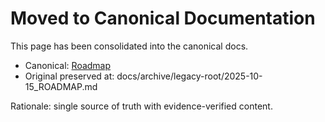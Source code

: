 # Moved to Canonical Documentation

This page has been consolidated into the canonical docs.

- Canonical: [Roadmap](./docs/ROADMAP.md#restaurant-os-v60-production-roadmap)
- Original preserved at: docs/archive/legacy-root/2025-10-15_ROADMAP.md

Rationale: single source of truth with evidence-verified content.
